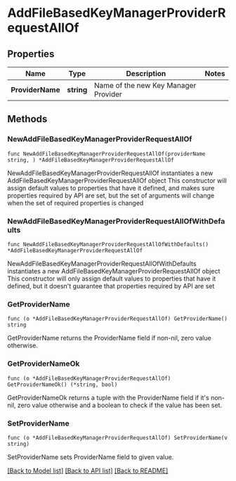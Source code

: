 # AddFileBasedKeyManagerProviderRequestAllOf

## Properties

Name | Type | Description | Notes
------------ | ------------- | ------------- | -------------
**ProviderName** | **string** | Name of the new Key Manager Provider | 

## Methods

### NewAddFileBasedKeyManagerProviderRequestAllOf

`func NewAddFileBasedKeyManagerProviderRequestAllOf(providerName string, ) *AddFileBasedKeyManagerProviderRequestAllOf`

NewAddFileBasedKeyManagerProviderRequestAllOf instantiates a new AddFileBasedKeyManagerProviderRequestAllOf object
This constructor will assign default values to properties that have it defined,
and makes sure properties required by API are set, but the set of arguments
will change when the set of required properties is changed

### NewAddFileBasedKeyManagerProviderRequestAllOfWithDefaults

`func NewAddFileBasedKeyManagerProviderRequestAllOfWithDefaults() *AddFileBasedKeyManagerProviderRequestAllOf`

NewAddFileBasedKeyManagerProviderRequestAllOfWithDefaults instantiates a new AddFileBasedKeyManagerProviderRequestAllOf object
This constructor will only assign default values to properties that have it defined,
but it doesn't guarantee that properties required by API are set

### GetProviderName

`func (o *AddFileBasedKeyManagerProviderRequestAllOf) GetProviderName() string`

GetProviderName returns the ProviderName field if non-nil, zero value otherwise.

### GetProviderNameOk

`func (o *AddFileBasedKeyManagerProviderRequestAllOf) GetProviderNameOk() (*string, bool)`

GetProviderNameOk returns a tuple with the ProviderName field if it's non-nil, zero value otherwise
and a boolean to check if the value has been set.

### SetProviderName

`func (o *AddFileBasedKeyManagerProviderRequestAllOf) SetProviderName(v string)`

SetProviderName sets ProviderName field to given value.



[[Back to Model list]](../README.md#documentation-for-models) [[Back to API list]](../README.md#documentation-for-api-endpoints) [[Back to README]](../README.md)


